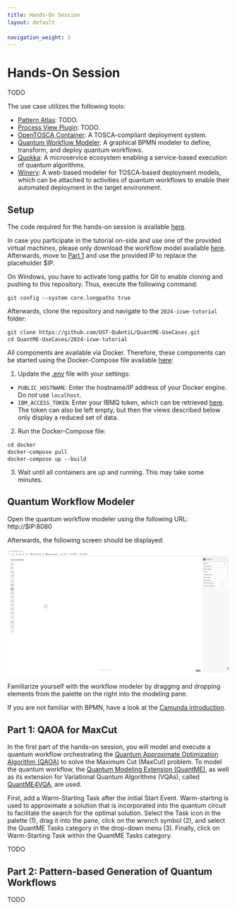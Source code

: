 ```yaml
---
title: Hands-On Session
layout: default

navigation_weight: 3
---
```


# Hands-On Session

TODO

The use case utilizes the following tools:

* [Pattern Atlas](https://github.com/PatternAtlas): TODO.
* [Process View Plugin](https://github.com/UST-QuAntiL/camunda-process-view-plugins): TODO.
* [OpenTOSCA Container](https://github.com/OpenTOSCA/container): A TOSCA-compliant deployment system.
* [Quantum Workflow Modeler](https://github.com/PlanQK/workflow-modeler): A graphical BPMN modeler to define, transform, and deploy quantum workflows.
* [Quokka](https://github.com/UST-QuAntiL/Quokka): A microservice ecosystem enabling a service-based execution of quantum algorithms.
* [Winery](https://github.com/OpenTOSCA/winery): A web-based modeler for TOSCA-based deployment models, which can be attached to activities of quantum workflows to enable their automated deployment in the target environment.

## Setup

The code required for the hands-on session is available [here](https://github.com/UST-QuAntiL/QuantME-UseCases/tree/master/2024-icwe-tutorial).

In case you participate in the tutorial on-side and use one of the provided virtual machines, please only download the workflow model available [here](TODO).
Afterwards, move to [Part 1](#quantum-workflow-modeler) and use the provided IP to replace the placeholder $IP.

On Windows, you have to activate long paths for Git to enable cloning and pushing to this repository.
Thus, execute the following command:

```
git config --system core.longpaths true
```

Afterwards, clone the repository and navigate to the ``2024-icwe-tutorial`` folder:

```
git clone https://github.com/UST-QuAntiL/QuantME-UseCases.git
cd QuantME-UseCases/2024-icwe-tutorial
```

All components are available via Docker.
Therefore, these components can be started using the Docker-Compose file available [here](https://github.com/UST-QuAntiL/QuantME-UseCases/tree/master/2024-icwe-tutorial/docker):

1. Update the [.env](https://github.com/UST-QuAntiL/QuantME-UseCases/tree/master/2024-icwe-tutorial/docker/.env) file with your settings: 
  * ``PUBLIC_HOSTNAME``: Enter the hostname/IP address of your Docker engine. Do *not* use ``localhost``.
  * ``IBM_ACCESS_TOKEN``: Enter your IBMQ token, which can be retrieved [here](https://quantum.ibm.com/). The token can also be left empty, but then the views described below only display a reduced set of data.

2. Run the Docker-Compose file:
```
cd docker
docker-compose pull
docker-compose up --build
```
3. Wait until all containers are up and running. This may take some minutes.

## Quantum Workflow Modeler

Open the quantum workflow modeler using the following URL: http://$IP:8080

Afterwards, the following screen should be displayed:

![Modeler Initial](./resources/images/modeler_initial.png)

Familiarize yourself with the workflow modeler by dragging and dropping elements from the palette on the right into the modeling pane.

If you are not familiar with BPMN, have a look at the [Camunda introduction](https://camunda.com/bpmn/).

## Part 1: QAOA for MaxCut

In the first part of the hands-on session, you will model and execute a quantum workflow orchestrating the [Quantum Approximate Optimization Algorithm (QAOA)](https://arxiv.org/pdf/1411.4028.pdf) to solve the Maximum Cut (MaxCut) problem.
To model the quantum workflow, the [Quantum Modeling Extension (QuantME)](https://www.iaas.uni-stuttgart.de/publications/Weder2020_QuantumWorkflows.pdf), as well as its extension for Variational Quantum Algorithms (VQAs), called [QuantME4VQA](https://www.iaas.uni-stuttgart.de/publications/Beisel2023_QuantME4VQA.pdf), are used.

First, add a Warm-Starting Task after the initial Start Event.
Warm-starting is used to approximate a solution that is incorporated into the quantum circuit to facilitate the search for the optimal solution.
Select the Task icon in the palette (1), drag it into the pane, click on the wrench symbol (2), and select the QuantME Tasks category in the drop-down menu (3).
Finally, click on Warm-Starting Task within the QuantME Tasks category.

TODO

## Part 2: Pattern-based Generation of Quantum Workflows

TODO